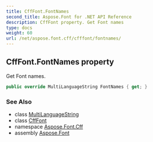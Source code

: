 ```yaml
---
title: CffFont.FontNames
second_title: Aspose.Font for .NET API Reference
description: CffFont property. Get Font names
type: docs
weight: 60
url: /net/aspose.font.cff/cfffont/fontnames/
---
```

## CffFont.FontNames property

Get Font names.

```csharp
public override MultiLanguageString FontNames { get; }
```

### See Also

* class [MultiLanguageString](../../../aspose.font/multilanguagestring/)
* class [CffFont](../)
* namespace [Aspose.Font.Cff](../../../aspose.font.cff/)
* assembly [Aspose.Font](../../../)


